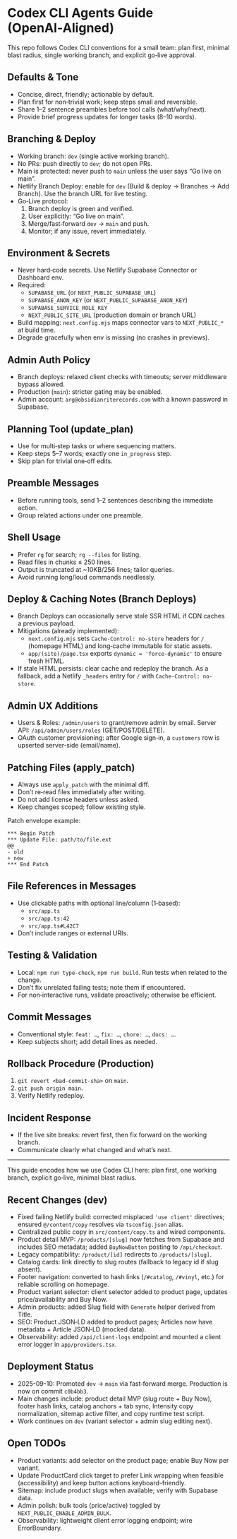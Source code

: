 # Codex CLI Agents Guide (OpenAI‑Aligned)

This repo follows Codex CLI conventions for a small team: plan first, minimal blast radius, single working branch, and explicit go‑live approval.

## Defaults & Tone

- Concise, direct, friendly; actionable by default.
- Plan first for non‑trivial work; keep steps small and reversible.
- Share 1–2 sentence preambles before tool calls (what/why/next).
- Provide brief progress updates for longer tasks (8–10 words).

## Branching & Deploy

- Working branch: `dev` (single active working branch).
- No PRs: push directly to `dev`; do not open PRs.
- Main is protected: never push to `main` unless the user says “Go live on main”.
- Netlify Branch Deploy: enable for `dev` (Build & deploy → Branches → Add Branch). Use the branch URL for live testing.
- Go‑Live protocol:
  1) Branch deploy is green and verified.
  2) User explicitly: “Go live on main”.
  3) Merge/fast‑forward `dev` → `main` and push.
  4) Monitor; if any issue, revert immediately.

## Environment & Secrets

- Never hard‑code secrets. Use Netlify Supabase Connector or Dashboard env.
- Required:
  - `SUPABASE_URL` (or `NEXT_PUBLIC_SUPABASE_URL`)
  - `SUPABASE_ANON_KEY` (or `NEXT_PUBLIC_SUPABASE_ANON_KEY`)
  - `SUPABASE_SERVICE_ROLE_KEY`
  - `NEXT_PUBLIC_SITE_URL` (production domain or branch URL)
- Build mapping: `next.config.mjs` maps connector vars to `NEXT_PUBLIC_*` at build time.
- Degrade gracefully when env is missing (no crashes in previews).

## Admin Auth Policy

- Branch deploys: relaxed client checks with timeouts; server middleware bypass allowed.
- Production (`main`): stricter gating may be enabled.
- Admin account: `arg@obsidianriterecords.com` with a known password in Supabase.

## Planning Tool (update_plan)

- Use for multi‑step tasks or where sequencing matters.
- Keep steps 5–7 words; exactly one `in_progress` step.
- Skip plan for trivial one‑off edits.

## Preamble Messages

- Before running tools, send 1–2 sentences describing the immediate action.
- Group related actions under one preamble.

## Shell Usage

- Prefer `rg` for search; `rg --files` for listing.
- Read files in chunks ≤ 250 lines.
- Output is truncated at ~10KB/256 lines; tailor queries.
- Avoid running long/loud commands needlessly.

## Deploy & Caching Notes (Branch Deploys)

- Branch Deploys can occasionally serve stale SSR HTML if CDN caches a previous payload.
- Mitigations (already implemented):
  - `next.config.mjs` sets `Cache-Control: no-store` headers for `/` (homepage HTML) and long‑cache immutable for static assets.
  - `app/(site)/page.tsx` exports `dynamic = 'force-dynamic'` to ensure fresh HTML.
- If stale HTML persists: clear cache and redeploy the branch. As a fallback, add a Netlify `_headers` entry for `/` with `Cache-Control: no-store`.

## Admin UX Additions

- Users & Roles: `/admin/users` to grant/remove admin by email. Server API: `/api/admin/users/roles` (GET/POST/DELETE).
- OAuth customer provisioning: after Google sign‑in, a `customers` row is upserted server‑side (email/name).

## Patching Files (apply_patch)

- Always use `apply_patch` with the minimal diff.
- Don’t re‑read files immediately after writing.
- Do not add license headers unless asked.
- Keep changes scoped; follow existing style.

Patch envelope example:

```
*** Begin Patch
*** Update File: path/to/file.ext
@@
- old
+ new
*** End Patch
```

## File References in Messages

- Use clickable paths with optional line/column (1‑based):
  - `src/app.ts`
  - `src/app.ts:42`
  - `src/app.ts#L42C7`
- Don’t include ranges or external URIs.

## Testing & Validation

- Local: `npm run type-check`, `npm run build`. Run tests when related to the change.
- Don’t fix unrelated failing tests; note them if encountered.
- For non‑interactive runs, validate proactively; otherwise be efficient.

## Commit Messages

- Conventional style: `feat: …`, `fix: …`, `chore: …`, `docs: …`.
- Keep subjects short; add detail lines as needed.

## Rollback Procedure (Production)

1) `git revert <bad-commit-sha>` on `main`.
2) `git push origin main`.
3) Verify Netlify redeploy.

## Incident Response

- If the live site breaks: revert first, then fix forward on the working branch.
- Communicate clearly what changed and what’s next.

---

This guide encodes how we use Codex CLI here: plan first, one working branch, explicit go‑live, minimal blast radius.

## Recent Changes (dev)

- Fixed failing Netlify build: corrected misplaced `'use client'` directives; ensured `@/content/copy` resolves via `tsconfig.json` alias.
- Centralized public copy in `src/content/copy.ts` and wired components.
- Product detail MVP: `/products/[slug]` now fetches from Supabase and includes SEO metadata; added `BuyNowButton` posting to `/api/checkout`.
- Legacy compatibility: `/product/[id]` redirects to `/products/[slug]`.
- Catalog cards: link directly to slug routes (fallback to legacy id if slug absent).
- Footer navigation: converted to hash links (`/#catalog`, `/#vinyl`, etc.) for reliable scrolling on homepage.
- Product variant selector: client selector added to product page, updates price/availability and Buy Now.
- Admin products: added Slug field with `Generate` helper derived from Title.
- SEO: Product JSON‑LD added to product pages; Articles now have metadata + Article JSON‑LD (mocked data).
- Observability: added `/api/client-logs` endpoint and mounted a client error logger in `app/providers.tsx`.

## Deployment Status

- 2025-09-10: Promoted `dev` → `main` via fast‑forward merge. Production is now on commit `c0b4bb3`.
- Main changes include: product detail MVP (slug route + Buy Now), footer hash links, catalog anchors + tab sync, Intensity copy normalization, sitemap active filter, and copy runtime test script.
- Work continues on `dev` (variant selector + admin slug editing next).

## Open TODOs

- Product variants: add selector on the product page; enable Buy Now per variant.
- Update ProductCard click target to prefer Link wrapping when feasible (accessibility) and keep button actions keyboard-friendly.
- Sitemap: include product slugs when available; verify with Supabase data.
- Admin polish: bulk tools (price/active) toggled by `NEXT_PUBLIC_ENABLE_ADMIN_BULK`.
- Observability: lightweight client error logging endpoint; wire ErrorBoundary.

